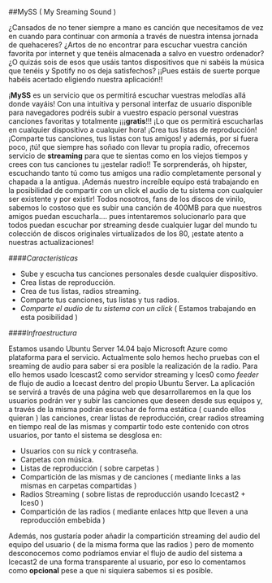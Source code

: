 ##MySS ( My Sreaming Sound )

¿Cansados de no tener siempre a mano es canción que necesitamos de vez en cuando para continuar con armonía a través de nuestra intensa jornada de quehaceres? ¿Artos de no encontrar para escuchar vuestra canción favorita por internet y que tenéis almacenada a salvo en vuestro ordenador? ¿O quizás sois de esos que usáis tantos dispositivos que ni sabéis la música que tenéis y Spotify no os deja satisfechos? ¡¡Pues estáis de suerte porque habéis acertado eligiendo nuestra aplicación!!

¡**MySS** es un servicio que os permitirá escuchar vuestras melodías allá donde vayáis! Con una intuitiva y personal interfaz de usuario disponible para navegadores podréis subir a vuestro espacio personal vuestras canciones favoritas y totalmente ¡¡¡**gratis**!!! ¡Lo que os permitirá escucharlas en cualquier dispositivo a cualquier hora! ¡Crea tus listas de reproducción! ¡Comparte tus canciones, tus listas con tus amigos! y además, por si fuera poco, ¡tú! que siempre has soñado con llevar tu propia radio, ofrecemos servicio de **streaming** para que te sientas como en los viejos tiempos y crees con tus canciones tu ¡¡estelar radio!! Te sorprenderás, oh hipster, escuchando tanto tú como tus amigos una radio completamente personal y chapada a la antigua. ¡Además nuestro increíble equipo está trabajando en la posibilidad de compartir con un click el audio de tu sistema con cualquier ser existente y por existir! Todos nosotros, fans de los discos de vinilo, sabemos lo costoso que es subir una canción de 400MB para que nuestros amigos puedan escucharla.... pues intentaremos solucionarlo para que todos puedan escuchar por streaming desde cualquier lugar del mundo tu colección de discos originales virtualizados de los 80, ¡estate atento a nuestras actualizaciones!

####*Características*

* Sube y escucha tus canciones personales desde cualquier dispositivo.
* Crea listas de reproducción.
* Crea de tus listas, radios streaming.
* Comparte tus canciones, tus listas y tus radios.
* *Comparte el audio de tu sistema con un click* ( Estamos trabajando en esta posibilidad )

####*Infraestructura*

Estamos usando Ubuntu Server 14.04 bajo Microsoft Azure como plataforma para el servicio. Actualmente solo hemos hecho pruebas con el sreaming de audio para saber si era posible la realización de la radio. Para ello hemos usado Icescast2 como servidor streaming y Ices0 como *feeder* de flujo de audio a Icecast dentro del propio Ubuntu Server. La aplicación se servirá a través de una página web que desarrollaremos en la que los usuarios podrán ver y subir las canciones que deseen desde sus equipos y, a través de la misma podrán escuchar de forma estática ( cuando ellos quieran ) las canciones, crear listas de reproducción, crear radios streaming en tiempo real de las mismas y compartir todo este contenido con otros usuarios, por tanto el sistema se desglosa en:

* Usuarios con su nick y contraseña.
* Carpetas con música.
* Listas de reproducción ( sobre carpetas )
* Compartición de las mismas y de canciones ( mediante links a las mismas en carpetas compartidas )
* Radios Streaming ( sobre listas de reproducción usando Icecast2 + Ices0 )
* Compartición de las radios ( mediante enlaces http que lleven a una reproducción embebida )

Además, nos gustaría poder añadir la compartición streaming del audio del equipo del usuario ( de la misma forma que las radios ) pero de momento desconocemos como podríamos enviar el flujo de audio del sistema a Icecast2 de una forma transparente al usuario, por eso lo comentamos como **opcional** pese a que ni siquiera sabemos si es posible.
